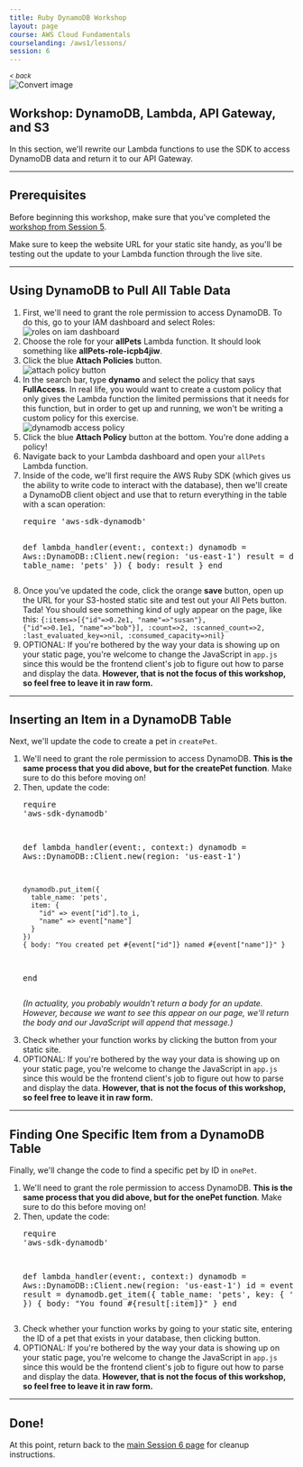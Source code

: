 ```yaml
---
title: Ruby DynamoDB Workshop
layout: page
course: AWS Cloud Fundamentals
courselanding: /aws1/lessons/
session: 6
---
```


<div id="wrapper">
  <nav id="toc">
    <small><a style="font-style: italic" href="javascript:history.back()" title="">< back</a></small>
  </nav>
  <div id="content-container">
    <section>
      <a name="workshop"></a>
      <img class="section-image" src="{{ site.url }}/assets/images/convert.svg" alt="Convert image">
      <h2 class="section-header">Workshop: DynamoDB, Lambda, API Gateway, and S3</h2>
      <p>In this section, we'll rewrite our Lambda functions to use the SDK to access DynamoDB data and return it to our API Gateway.</p>
    </section>
    <hr>
    <section>
      <h2>Prerequisites</h2>
      <p>Before beginning this workshop, make sure that you've completed the <a href="{{ site.url }}/aws1/lessons/5_workshop.html">workshop from Session 5</a>.</p>
      <p>Make sure to keep the website URL for your static site handy, as you'll be testing out the update to your Lambda function through the live site.</p>
    </section>
    <hr>
    <section>
      <h2>Using DynamoDB to Pull All Table Data</h2>
      <ol>
        <li>First, we'll need to grant the role permission to access DynamoDB. To do this, go to your IAM dashboard and select Roles:</li> 
        <img class="screenshot" src="{{ site.url }}/assets/images/rolesiam.png" alt="roles on iam dashboard">
        <li>Choose the role for your <b>allPets</b> Lambda function. It should look something like <b>allPets-role-icpb4jiw</b>.</li>
        <li>Click the blue <b>Attach Policies</b> button.</li>
        <img class="screenshot" src="{{ site.url }}/assets/images/attachpolicy.png" alt="attach policy button">
        <li>In the search bar, type <b>dynamo</b> and select the policy that says <b>FullAccess</b>. In real life, you would want to create a custom policy that only gives the Lambda function the limited permissions that it needs for this function, but in order to get up and running, we won't be writing a custom policy for this exercise.</li>
        <img class="screenshot" src="{{ site.url }}/assets/images/dynamoaccess.png" alt="dynamodb access policy">
        <li>Click the blue <b>Attach Policy</b> button at the bottom. You're done adding a policy!</li>
        <li>Navigate back to your Lambda dashboard and open your <code>allPets</code> Lambda function.</li>
        <li>Inside of the code, we'll first require the AWS Ruby SDK (which gives us the ability to write code to interact with the database), then we'll create a DynamoDB client object and use that to return everything in the table with a scan operation:</li>
        <pre>require 'aws-sdk-dynamodb'

def lambda_handler(event:, context:)
    dynamodb = Aws::DynamoDB::Client.new(region: 'us-east-1')
    result = dynamodb.scan({ table_name: 'pets' })
    { body: result }
end
</pre>
        <li>Once you've updated the code, click the orange <b>save</b> button, open up the URL for your S3-hosted static site and test out your All Pets button. Tada! You should see something kind of ugly appear on the page, like this: <code>{:items=>[{"id"=>0.2e1, "name"=>"susan"}, {"id"=>0.1e1, "name"=>"bob"}], :count=>2, :scanned_count=>2, :last_evaluated_key=>nil, :consumed_capacity=>nil}</code></li>
        <li>OPTIONAL: If you're bothered by the way your data is showing up on your static page, you're welcome to change the JavaScript in <code>app.js</code> since this would be the frontend client's job to figure out how to parse and display the data. <b>However, that is not the focus of this workshop, so feel free to leave it in raw form.</b></li>
      </ol>
    </section>
    <hr>
    <section>
      <h2>Inserting an Item in a DynamoDB Table</h2>
      <p>Next, we'll update the code to create a pet in <code>createPet</code>.</p> 
      <ol>
        <li>We'll need to grant the role permission to access DynamoDB. <b>This is the same process that you did above, but for the createPet function</b>. Make sure to do this before moving on!</li>
        <li>Then, update the code:</li>
        <pre>require 'aws-sdk-dynamodb'

def lambda_handler(event:, context:)
    dynamodb = Aws::DynamoDB::Client.new(region: 'us-east-1')

    dynamodb.put_item({
      table_name: 'pets',
      item: {
        "id" => event["id"].to_i,
        "name" => event["name"]
      }
    })
    { body: "You created pet #{event["id"]} named #{event["name"]}" }
end</pre>
        <p><i>(In actuality, you probably wouldn't return a body for an update. However, because we want to see this appear on our page, we'll return the body and our JavaScript will append that message.)</i></p>
        <li>Check whether your function works by clicking the button from your static site.</li>
        <li>OPTIONAL: If you're bothered by the way your data is showing up on your static page, you're welcome to change the JavaScript in <code>app.js</code> since this would be the frontend client's job to figure out how to parse and display the data. <b>However, that is not the focus of this workshop, so feel free to leave it in raw form.</b></li>
      </ol> 
    </section>
    <hr>
    <section>
      <h2>Finding One Specific Item from a DynamoDB Table</h2>
      <p>Finally, we'll change the code to find a specific pet by ID in <code>onePet</code>.</p>
      <ol>
      <li>We'll need to grant the role permission to access DynamoDB. <b>This is the same process that you did above, but for the onePet function</b>. Make sure to do this before moving on!</li>
      <li>Then, update the code:</li>
      <pre>require 'aws-sdk-dynamodb'

def lambda_handler(event:, context:)
    dynamodb = Aws::DynamoDB::Client.new(region: 'us-east-1')
    id = event["id"].to_i
    result = dynamodb.get_item({
      table_name: 'pets',
      key: { 'id' => id }
    })
    { body: "You found #{result[:item]}" }
end</pre>
        <li>Check whether your function works by going to your static site, entering the ID of a pet that exists in your database, then clicking button.</li>
        <li>OPTIONAL: If you're bothered by the way your data is showing up on your static page, you're welcome to change the JavaScript in <code>app.js</code> since this would be the frontend client's job to figure out how to parse and display the data. <b>However, that is not the focus of this workshop, so feel free to leave it in raw form.</b></li>
      </ol>
    </section>
    <hr>
    <section>
      <h2>Done!</h2>
      <p>At this point, return back to the <a href="{{ site.url }}/aws1/lessons/6.html#cleanup">main Session 6 page</a> for cleanup instructions.</p>
    </section>
  </div>
</div>